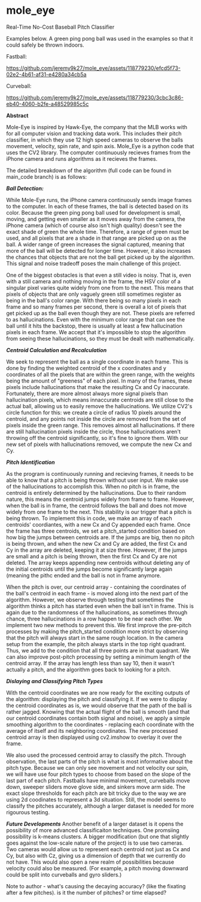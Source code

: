 # mole_eye

Real-Time No-Cost Baseball Pitch Classifier


Examples below.
A green ping pong ball was used in the examples so that it could safely be thrown indoors.

Fastball:

https://github.com/jeremy9k27/mole_eye/assets/118779230/efcd5f73-02e2-4b61-af31-e4280a34cb5a


Curveball:

https://github.com/jeremy9k27/mole_eye/assets/118779230/3cbc3c86-eb40-4060-b2fe-a48529985c5c


**Abstract**

Mole-Eye is inspired by Hawk-Eye, the company that the MLB works with for all computer vision and tracking data work. This includes their pitch classifier, in which they use 12 high speed cameras to observe the balls movement, velocity, spin rate, and spin axis. Mole_Eye is a python code that uses the CV2 library. The computer continuously recieves frames from the iPhone camera and runs algorithms as it recieves the frames.



The detailed breakdown of the algorithm (full code can be found in main_code branch) is as follows:
 

***Ball Detection:***

While Mole-Eye runs, the iPhone camera continuously sends image frames to the computer. In each of these frames, the ball is detected based on its color. Because the green ping pong ball used for development is small, moving, and getting even smaller as it moves away from the camera, the iPhone camera (which of course also isn't high quality) doesn't see the exact shade of green the whole time. Therefore, a range of green must be used, and all pixels that are a shade in that range are picked up on as the ball. A wider range of green increases the signal captured, meaning that more of the ball will be detected for longer time. However, it also increases the chances that objects that are not the ball get picked up by the algorithm. This signal and noise tradeoff poses the main challenge of this project. 

One of the biggest obstacles is that even a still video is noisy. That is, even with a still camera and nothing moving in the frame, the HSV color of a singular pixel varies quite widely from one from to the next. This means that pixels of objects that are only vaguely green still sometimes register as being in the ball's color range. With there being so many pixels in each frame and so many frames per second, there is overall a lot of pixels that get picked up as the ball even though they are not. These pixels are referred to as hallucinations. Even with the minimum color range that can see the ball until it hits the backstop, there is usually at least a few hallucination pixels in each frame. We accept that it's impossible to stop the algorithm from seeing these hallucinations, so they must be dealt with mathematically.

***Centroid Calculation and Recalculation***

We seek to represent the ball as a single coordinate in each frame. This is done by finding the weighted centroid of the x coordinates and y coordinates of all the pixels that are within the green range, with the weights being the amount of "greeness" of each pixel. In many of the frames, these pixels include hallucinations that make the resulting Cx and Cy inaccurate. Fortunately, there are more almost always more signal pixels than hallucination pixels, which means innaccurate centroids are still close to the actual ball, allowing us to easily remove the hallucinations. We utilize CV2's circle function for this: we create a circle of radius 10 pixels around the centroid, and any points not inside the circle are removed from the set of pixels inside the green range. This removes almost all hallucinations. If there are still hallucination pixels inside the circle, those hallucinations aren't throwing off the centroid significantly, so it's fine to ignore them. With our new set of pixels with hallucinations removed, we compute the new Cx and Cy.

***Pitch Identification***

As the program is continuously running and recieving frames, it needs to be able to know that a pitch is being thrown without user input. We make use of the hallucinations to accomplish this. When no pitch is in frame, the centroid is entirely determined by the hallucinations. Due to their random nature, this means the centroid jumps widely from frame to frame. However, when the ball is in frame, the centroid follows the ball and does not move widely from one frame to the next. This stability is our trigger that a pitch is being thrown. To implement this in code, we make an array of each centroids' coordiantes, with a new Cx and Cy appended each frame. Once the frame has three centroids, we set a pitch_started condition based on how big the jumps between centroids are. If the jumps are big, then no pitch is being thrown, and when the new Cx and Cy are added, the first Cx and Cy in the array are deleted, keeping it at size three. However, if the jumps are small and a pitch is being thrown, then the first Cx and Cy are not deleted. The array keeps appending new centroids without deleting any of the initial centroids until the jumps become significantly large again (meaning the pithc ended and the ball is not in frame anymore. 

When the pitch is over, our centroid array - containing the coordinates of the ball's centroid in each frame - is moved along into the next part of the algorithm. However, we observe through testing that sometimes the algorithm thinks a pitch has started even when the ball isn't in frame. This is again due to the randomness of the hallucinations, as sometimes through chance, three hallucinations in a row happen to be near each other. We implement two new methods to prevent this. We first improve the pre-pitch processes by making the pitch_started condition more strict by observing that the pitch will always start in the same rough location. In the camera setup from the example, the pitch always starts in the top right quadrant. Thus, we add to the condition that all three points are in that quadrant. We can also improve post-pitch processing by setting a minimum length of the centroid array. If the array has length less than say 10, then it wasn't actually a pitch, and the algorithm goes back to looking for a pitch.

***Dislaying and Classifying Pitch Types***

With the centroid coordinates we are now ready for the exciting outputs of the algorithm: displaying the pitch and classifying it. If we were to display the centroid coordinates as is, we would observe that the path of the ball is rather jagged. Knowing that the actual flight of the ball is smooth (and that our centroid coordinates contain both signal and noise), we apply a simple smoothing algorithm to the coordinates - replacing each coordinate with the average of itself and its neighboring coordinates. The new processed centroid array is then displayed using cv2.imshow to overlay it over the frame. 

We also used the processed centroid array to classify the pitch. Through observation, the last parts of the pitch is what is most informative about the pitch type. Because we can only see movement and not velocity our spin, we will have use four pitch types to choose from based on the slope of the last part of each pitch. Fastballs have minimal movement, curveballs move down, sweeper sliders move glove side, and sinkers move arm side. The exact slope thresholds for each pitch are bit tricky due to the way we are using 2d coodinates to represent a 3d situation. Still, the model seems to classify the pitches accurately, although a larger dataset is needed for more rigourous testing.

***Future Developments***
Another benefit of a larger dataset is it opens the possibility of more advanced classificaiton techniques. One promsiing possibility is k-means clusters. A bigger modification (but one that slightly goes against the low-scale nature of the project) is to use two cameras. Two cameras would allow us to represent each centroid not just as Cx and Cy, but also with Cz, giving us a dimension of depth that we currently do not have. This would also open a new realm of possibilities because velocity could also be measured. (For example, a pitch moving downward could be split into curveballs and gyro sliders.)



Note to author - what's causing the decaying accuracy? (like the fixating after a few pitches). is it the number of pitches? or time elapsed?
